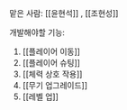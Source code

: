 맡은 사람: [[윤현석]] , [[조현성]]

개발해야할 기능:
1. [[플레이어 이동]]
2. [[플레이어 슈팅]]
3. [[체력 상호 작용]]
4. [[무기 업그레이드]]
5. [[레벨 업]]
